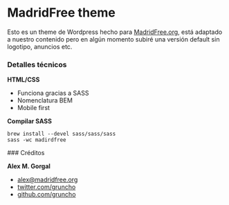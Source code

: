 # MadridFree theme

Esto es un theme de Wordpress hecho para [MadridFree.org](http://madridfree.org), está adaptado a nuestro contenido pero en algún momento subiré una versión default sin logotipo, anuncios etc.

### Detalles técnicos

**HTML/CSS**

- Funciona gracias a SASS
- Nomenclatura BEM
- Mobile first

**Compilar SASS**

```
brew install --devel sass/sass/sass
sass -wc madirdfree
```

### Créditos

**Alex M. Gorgal**

- [alex@madridfree.org](mailto:alex@madridfree.org)
- [twitter.com/gruncho](http://github.com/gruncho)
- [github.com/gruncho](http://twitter.com/gruncho)
